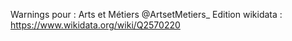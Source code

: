 Warnings pour : Arts et Métiers @ArtsetMetiers_
Edition wikidata : https://www.wikidata.org/wiki/Q2570220 

